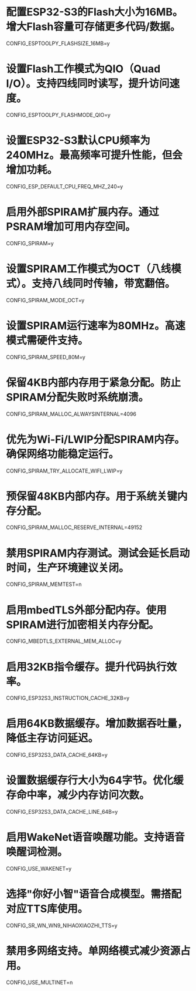 # 配置ESP32-S3的Flash大小为16MB。增大Flash容量可存储更多代码/数据。
CONFIG_ESPTOOLPY_FLASHSIZE_16MB=y
# 设置Flash工作模式为QIO（Quad I/O）。支持四线同时读写，提升访问速度。
CONFIG_ESPTOOLPY_FLASHMODE_QIO=y

# 设置ESP32-S3默认CPU频率为240MHz。最高频率可提升性能，但会增加功耗。
CONFIG_ESP_DEFAULT_CPU_FREQ_MHZ_240=y

# 启用外部SPIRAM扩展内存。通过PSRAM增加可用内存空间。
CONFIG_SPIRAM=y
# 设置SPIRAM工作模式为OCT（八线模式）。支持八线同时传输，带宽翻倍。
CONFIG_SPIRAM_MODE_OCT=y
# 设置SPIRAM运行速率为80MHz。高速模式需硬件支持。
CONFIG_SPIRAM_SPEED_80M=y
# 保留4KB内部内存用于紧急分配。防止SPIRAM分配失败时系统崩溃。
CONFIG_SPIRAM_MALLOC_ALWAYSINTERNAL=4096
# 优先为Wi-Fi/LWIP分配SPIRAM内存。确保网络功能稳定运行。
CONFIG_SPIRAM_TRY_ALLOCATE_WIFI_LWIP=y
# 预保留48KB内部内存。用于系统关键内存分配。
CONFIG_SPIRAM_MALLOC_RESERVE_INTERNAL=49152
# 禁用SPIRAM内存测试。测试会延长启动时间，生产环境建议关闭。
CONFIG_SPIRAM_MEMTEST=n
# 启用mbedTLS外部分配内存。使用SPIRAM进行加密相关内存分配。
CONFIG_MBEDTLS_EXTERNAL_MEM_ALLOC=y

# 启用32KB指令缓存。提升代码执行效率。
CONFIG_ESP32S3_INSTRUCTION_CACHE_32KB=y
# 启用64KB数据缓存。增加数据吞吐量，降低主存访问延迟。
CONFIG_ESP32S3_DATA_CACHE_64KB=y
# 设置数据缓存行大小为64字节。优化缓存命中率，减少内存访问次数。
CONFIG_ESP32S3_DATA_CACHE_LINE_64B=y

# 启用WakeNet语音唤醒功能。支持语音唤醒词检测。
CONFIG_USE_WAKENET=y
# 选择"你好小智"语音合成模型。需搭配对应TTS库使用。
CONFIG_SR_WN_WN9_NIHAOXIAOZHI_TTS=y
# 禁用多网络支持。单网络模式减少资源占用。
CONFIG_USE_MULTINET=n